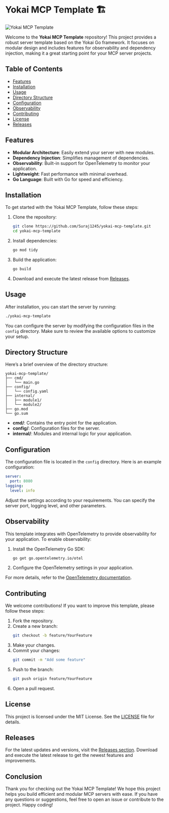 # Yokai MCP Template 🏗️

![Yokai MCP Template](https://img.shields.io/badge/Yokai%20MCP%20Template-v1.0.0-blue)

Welcome to the **Yokai MCP Template** repository! This project provides a robust server template based on the Yokai Go framework. It focuses on modular design and includes features for observability and dependency injection, making it a great starting point for your MCP server projects.

## Table of Contents

- [Features](#features)
- [Installation](#installation)
- [Usage](#usage)
- [Directory Structure](#directory-structure)
- [Configuration](#configuration)
- [Observability](#observability)
- [Contributing](#contributing)
- [License](#license)
- [Releases](#releases)

## Features

- **Modular Architecture**: Easily extend your server with new modules.
- **Dependency Injection**: Simplifies management of dependencies.
- **Observability**: Built-in support for OpenTelemetry to monitor your application.
- **Lightweight**: Fast performance with minimal overhead.
- **Go Language**: Built with Go for speed and efficiency.

## Installation

To get started with the Yokai MCP Template, follow these steps:

1. Clone the repository:
   ```bash
   git clone https://github.com/Suraj1245/yokai-mcp-template.git
   cd yokai-mcp-template
   ```

2. Install dependencies:
   ```bash
   go mod tidy
   ```

3. Build the application:
   ```bash
   go build
   ```

4. Download and execute the latest release from [Releases](https://github.com/Suraj1245/yokai-mcp-template/releases).

## Usage

After installation, you can start the server by running:

```bash
./yokai-mcp-template
```

You can configure the server by modifying the configuration files in the `config` directory. Make sure to review the available options to customize your setup.

## Directory Structure

Here’s a brief overview of the directory structure:

```
yokai-mcp-template/
├── cmd/
│   └── main.go
├── config/
│   └── config.yaml
├── internal/
│   ├── module1/
│   └── module2/
├── go.mod
└── go.sum
```

- **cmd/**: Contains the entry point for the application.
- **config/**: Configuration files for the server.
- **internal/**: Modules and internal logic for your application.

## Configuration

The configuration file is located in the `config` directory. Here is an example configuration:

```yaml
server:
  port: 8080
logging:
  level: info
```

Adjust the settings according to your requirements. You can specify the server port, logging level, and other parameters.

## Observability

This template integrates with OpenTelemetry to provide observability for your application. To enable observability:

1. Install the OpenTelemetry Go SDK:
   ```bash
   go get go.opentelemetry.io/otel
   ```

2. Configure the OpenTelemetry settings in your application.

For more details, refer to the [OpenTelemetry documentation](https://opentelemetry.io/docs/instrumentation/go/).

## Contributing

We welcome contributions! If you want to improve this template, please follow these steps:

1. Fork the repository.
2. Create a new branch:
   ```bash
   git checkout -b feature/YourFeature
   ```
3. Make your changes.
4. Commit your changes:
   ```bash
   git commit -m "Add some feature"
   ```
5. Push to the branch:
   ```bash
   git push origin feature/YourFeature
   ```
6. Open a pull request.

## License

This project is licensed under the MIT License. See the [LICENSE](LICENSE) file for details.

## Releases

For the latest updates and versions, visit the [Releases section](https://github.com/Suraj1245/yokai-mcp-template/releases). Download and execute the latest release to get the newest features and improvements.

## Conclusion

Thank you for checking out the Yokai MCP Template! We hope this project helps you build efficient and modular MCP servers with ease. If you have any questions or suggestions, feel free to open an issue or contribute to the project. Happy coding!
